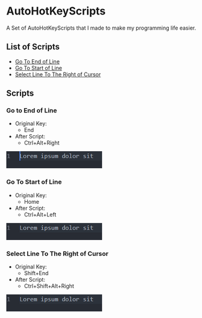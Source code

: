 # AutoHotKeyScripts

A Set of AutoHotKeyScripts that I made to make my programming life easier.

## List of Scripts
* [Go To End of Line](#go-to-end-of-line)
* [Go To Start of Line](#go-to-start-of-line)
* [Select Line To The Right of Cursor](#select-Line-to-the-right-of-cursor)

## Scripts
### Go to End of Line
* Original Key:
  * End
* After Script:
  * Ctrl+Alt+Right

![Go To End of Line Gif][1]

### Go To Start of Line
* Original Key:
  * Home
* After Script:
  * Ctrl+Alt+Left

![Go To End of Line Gif][2]

### Select Line To The Right of Cursor
* Original Key:
  * Shift+End
* After Script:
  * Ctrl+Shift+Alt+Right

![Select Line To The Right of Cursor Gif][3]

<!-- Image Paths -->
[1]: media/GoToEndOfLine.gif
[2]: media/GoToStartOfLine.gif
[3]: media/SelectLineRight.gif
